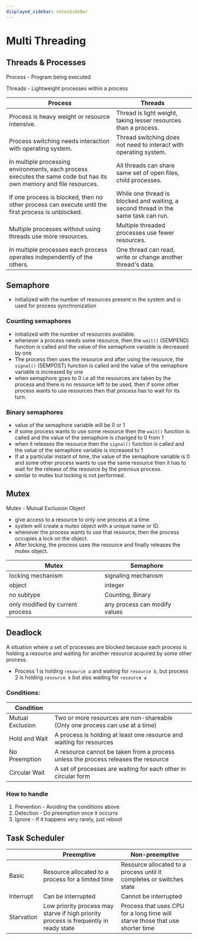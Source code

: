 ```yaml
---
displayed_sidebar: notesSideBar
---
```


# Multi Threading

## Threads & Processes

Process - Program being executed

Threads - Lightweight processes within a process

| Process | Threads |
| ------- | ------- |
| Process is heavy weight or resource intensive. | Thread is light weight, taking lesser resources than a process.|
| Process switching needs interaction with operating system. | Thread switching does not need to interact with operating system. |
| In multiple processing environments, each process executes the same code but has its own memory and file resources. | All threads can share same set of open files, child processes. |
| If one process is blocked, then no other process can execute until the first process is unblocked. | While one thread is blocked and waiting, a second thread in the same task can run. |
| Multiple processes without using threads use more resources. | Multiple threaded processes use fewer resources. |
| In multiple processes each process operates independently of the others. | One thread can read, write or change another thread's data. |
## Semaphore
-  initialized with the number of resources present in the system and is used for process synchronization
### Counting semaphores
- initialized with the number of resources available.
- whenever a process needs some resource, then the `wait()` (SEMPEND) function is called and the value of the semaphore variable is decreased by one
- The process then uses the resource and after using the resource, the `signal()` (SEMPOST) function is called and the value of the semaphore variable is increased by one
- when semaphore goes to 0 i.e all the resources are taken by the process and there is no resource left to be used, then if some other process wants to use resources then that process has to wait for its turn. 
### Binary semaphores
- value of the semaphore variable will be 0 or 1
- if some process wants to use some resource then the `wait()` function is called and the value of the semaphore is changed to 0 from 1
- when it releases the resource then the `signal()` function is called and the value of the semaphore variable is increased to 1
- If at a particular instant of time, the value of the semaphore variable is 0 and some other process wants to use the same resource then it has to wait for the release of the resource by the previous process.
- similar to mutex but locking is not performed.
## Mutex
Mutex - Mutual Exclusion Object
- give access to a resource to only one process at a time
- system will create a mutex object with a unique name or ID.
- whenever the process wants to use that resource, then the process occupies a lock on the object. 
- After locking, the process uses the resource and finally releases the mutex object.

| Mutex | Semaphore |
| ----- | --------- |
| locking mechanism |  signaling mechanism |
| object | integer |
| no subtype | Counting, Binary |
| only modified by current process |any process can modify values |

## Deadlock
A situation where a set of processes are blocked because each process is holding a resource and waiting for another resource acquired by some other process. 
- Process 1 is holding `resource a` and waiting for `resource b`, but process 2 is holding `resource b` but also waiting for `resource a`

### Conditions:
| Condition |  |
| ----- | --------- |
| Mutual Exclusion | Two or more resources are non-shareable (Only one process can use at a time) |
| Hold and Wait | A process is holding at least one resource and waiting for resources |
| No Preemption | A resource cannot be taken from a process unless the process releases the resource |
| Circular Wait | A set of processes are waiting for each other in circular form |

### How to handle

1. Prevention - Avoiding the conditions above
2. Detection - Do preemption once it occurrs
3. Ignore - If it happens very rarely, just reboot

## Task Scheduler

|   | Preemptive | Non-preemptive |
| - | ---------- | -------------- |
| Basic | Resource allocated to a process for a limited time | Resource allocated to a process until it completes or switches state |
| Interrupt | Can be interrupted | Cannot be interrupted |
| Starvation | Low priority process may starve if high priority process is frequently in ready state | Process that uses CPU for a long time will starve those that use shorter time |